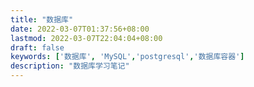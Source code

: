 ```yaml
---
title: "数据库"
date: 2022-03-07T01:37:56+08:00
lastmod: 2022-03-07T22:04:04+08:00
draft: false
keywords: ['数据库', 'MySQL','postgresql','数据库容器']
description: "数据库学习笔记"
---
```


<!--more-->